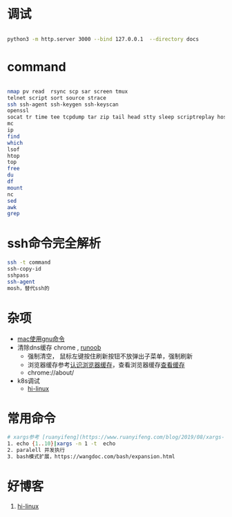 # 调试

```bash

python3 -m http.server 3000 --bind 127.0.0.1  --directory docs
```

# command

```bash

nmap pv read  rsync scp sar screen tmux
telnet script sort source strace 
ssh ssh-agent ssh-keygen ssh-keyscan
openssl
socat tr time tee tcpdump tar zip tail head stty sleep scriptreplay host id
mc
ip
find
which
lsof
htop
top
free
du
df
mount
nc
sed
awk
grep

```

# ssh命令完全解析

```bash
ssh -t command
ssh-copy-id
sshpass
ssh-agent
mosh，替代ssh的
```

# 杂项

* [mac使用gnu命令](https://blog.cotes.info/posts/use-gnu-utilities-in-mac/)
* 清除dns缓存 chrome , [runoob](https://www.runoob.com/w3cnote/chrome-clear-dns-cache.html)
  * 强制清空， 鼠标左键按住刷新按钮不放弹出子菜单，强制刷新
  * 浏览器缓存参考[认识浏览器缓存](https://segmentfault.com/a/1190000009970329)，查看浏览器缓存[查看缓存](https://blog.csdn.net/yerenyuan_pku/article/details/88881967)
  * chrome://about/
* k8s调试
  * [hi-linux](https://www.hi-linux.com/posts/21833.html)

# 常用命令

```bash
# xargs参考 [ruanyifeng](https://www.ruanyifeng.com/blog/2019/08/xargs-tutorial.html)
1. echo {1..10}|xargs -n 1 -t  echo 
2. paralell 并发执行
3. bash模式扩展，https://wangdoc.com/bash/expansion.html
```

# 好博客

1. [hi-linux](https://www.hi-linux.com/categories/Linux/)

